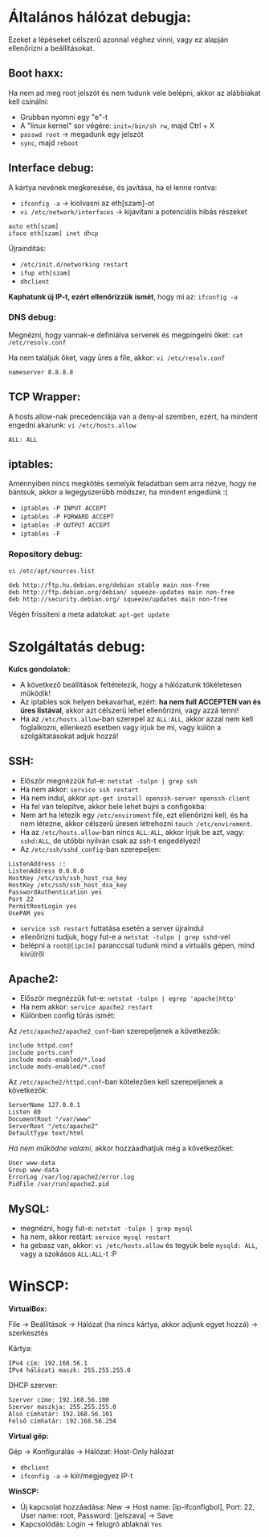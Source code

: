 # Általános hálózat debugja:
Ezeket a lépéseket célszerű azonnal véghez vinni, vagy ez alapján ellenőrizni a beállításokat.

## Boot haxx:
Ha nem ad meg root  jelszót és nem tudunk vele belépni, akkor az alábbiakat kell csinálni:

+ Grubban nyomni egy "e"-t
+ A "linux kernel" sor végére: `init=/bin/sh rw`, majd Ctrl + X
+ `passwd root` -> megadunk egy jelszót
+ `sync`, majd `reboot`

## Interface debug:
A kártya nevének megkeresése, és javítása, ha el lenne rontva:

+ `ifconfig -a` -> kiolvasni az eth[szam]-ot
+ `vi /etc/network/interfaces` -> kijavítani a potenciális hibás részeket

```
auto eth[szam]
iface eth[szam] inet dhcp
```

Újraindítás:

+ `/etc/init.d/networking restart`
+ `ifup eth[szam]`
+ `dhclient`

__Kaphatunk új IP-t, ezért ellenőrizzük ismét__, hogy mi az: `ifconfig -a`

### DNS debug:
Megnézni, hogy vannak-e definiálva serverek és megpingelni őket: `cat /etc/resolv.conf`

Ha nem találjuk őket, vagy üres a file, akkor: `vi /etc/resolv.conf`

```
nameserver 8.8.8.8
```

## TCP Wrapper:
A hosts.allow-nak precedenciája van a deny-al szemben, ezért, ha mindent engedni akarunk: `vi /etc/hosts.allow`

```
ALL: ALL
```

## iptables:
Amennyiben nincs megkötés semelyik feladatban sem arra nézve, hogy ne bántsuk, akkor a legegyszerűbb módszer, ha mindent engedünk :(

+ `iptables -P INPUT ACCEPT`
+ `iptables -P FORWARD ACCEPT`
+ `iptables -P OUTPUT ACCEPT`
+ `iptables -F`

### Repository debug:
`vi /etc/apt/sources.list`

```
deb http://ftp.hu.debian.org/debian stable main non-free
deb http://ftp.debian.org/debian/ squeeze-updates main non-free
deb http://security.debian.org/ squeeze/updates main non-free
```

Végén frissíteni a meta adatokat: `apt-get update`

# Szolgáltatás debug:
__Kulcs gondolatok:__

+ A következő beállítások feltételezik, hogy a hálózatunk tökéletesen működik!
+ Az iptables sok helyen bekavarhat, ezért: __ha nem full ACCEPTEN van és üres listával__, akkor azt célszerű lehet ellenőrizni, vagy azzá tenni!
+ Ha az `/etc/hosts.allow`-ban szerepel az `ALL:ALL`, akkor azzal nem kell foglalkozni, ellenkező esetben vagy írjuk be mi, vagy külön a szolgáltatásokat adjuk hozzá!

## SSH:
+ Először megnézzük fut-e: `netstat -tulpn | grep ssh`
+ Ha nem akkor: `service ssh restart`
+ Ha nem indul, akkor `apt-get install openssh-server openssh-client`
+ Ha fel van telepítve, akkor bele lehet bújni a configokba:
+ Nem árt ha létezik egy `/etc/enviroment` file, ezt ellenőrizni kell, és ha nem létezne, akkor célszerű üresen létrehozni `touch /etc/enviroment`.
+ Ha az `/etc/hosts.allow`-ban nincs `ALL:ALL`, akkor írjuk be azt, vagy: `sshd:ALL`, de utóbbi nyilván csak az ssh-t engedélyezi!
+ Az `/etc/ssh/sshd_config`-ban szerepeljen:

```
ListenAddress ::
ListenAddress 0.0.0.0
HostKey /etc/ssh/ssh_host_rsa_key
HostKey /etc/ssh/ssh_host_dsa_key
PasswordAuthentication yes
Port 22
PermitRootLogin yes
UsePAM yes
```

+ `service ssh restart` futtatása esetén a server újraindul
+ ellenőrizni tudjuk, hogy fut-e a `netstat -tulpn | grep sshd`-vel
+ belépni a `root@[ipcím]` paranccsal tudunk mind a virtuális gépen, mind kívülről

## Apache2:

+ Először megnézzük fut-e: `netstat -tulpn | egrep 'apache|http'`
+ Ha nem akkor: `service apache2 restart`
+ Különben config túrás ismét:

Az `/etc/apache2/apache2_conf`-ban szerepeljenek a következők:

```
include httpd.conf
include ports.conf
include mods-enabled/*.load
include mods-enabled/*.conf
```

Az `/etc/apache2/httpd.conf`-ban kötelezően kell szerepeljenek a következők:

```
ServerName 127.0.0.1
Listen 80
DocumentRoot "/var/www"
ServerRoot "/etc/apache2"
DefaultType text/html
```
_Ha nem működne valami_, akkor hozzáadhatjuk még a következőket:

```
User www-data
Group www-data
ErrorLog /var/log/apache2/error.log
PidFile /var/run/apache2.pid
```

## MySQL:

+ megnézni, hogy fut-e: `netstat -tulpn | grep mysql`
+ ha nem, akkor restart: `service mysql restart`
+ ha gebasz van, akkor: `vi /etc/hosts.allow` és tegyük bele `mysqld: ALL`, vagy a szokásos `ALL:ALL`-t :P

# WinSCP:

__VirtualBox:__

File -> Beállítások -> Hálózat (ha nincs kártya, akkor adjunk egyet hozzá) -> szerkesztés

Kártya:
```
IPv4 cím: 192.168.56.1
IPv4 hálózati maszk: 255.255.255.0
```

DHCP szerver:
```
Szerver címe: 192.168.56.100
Szerver maszkja: 255.255.255.0
Alsó címhatár: 192.168.56.101
Felső címhatár: 192.168.56.254
```

__Virtual gép:__

Gép -> Konfigurálás -> Hálózat: Host-Only hálózat

+ `dhclient`
+ `ifconfig -a` -> kiír/megjegyez IP-t

__WinSCP:__

+ Új kapcsolat hozzáadása: New -> Host name: [ip-ifconfigbol], Port: 22, User name: root, Password: [jelszava] -> Save
+ Kapcsolódás: Login -> felugró ablaknál `Yes`